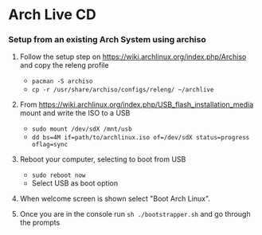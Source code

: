 # Arch Live CD

### Setup from an existing Arch System using archiso


1. Follow the setup step on https://wiki.archlinux.org/index.php/Archiso and copy the releng profile
    - `pacman -S archiso`
    - `cp -r /usr/share/archiso/configs/releng/ ~/archlive`
  
2. From https://wiki.archlinux.org/index.php/USB_flash_installation_media mount and write the ISO to a USB
    - `sudo mount /dev/sdX /mnt/usb`
    - `dd bs=4M if=path/to/archlinux.iso of=/dev/sdX status=progress oflag=sync`
  
3. Reboot your computer, selecting to boot from USB
    - `sudo reboot now`
    - Select USB as boot option
    
4. When welcome screen is shown select "Boot Arch Linux". 

5. Once you are in the console run `sh ./bootstrapper.sh` and go through the prompts
